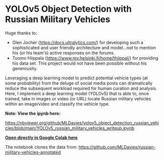 # YOLOv5 Object Detection with Russian Military Vehicles

Huge thanks to:
 - Glen Jocher (https://docs.ultralytics.com/) for developing such a sophisticated and user friendly architecture and model...not to mention his (or his team's) active responses on the forums.  
 - Tuomo Hiippala (https://www.mv.helsinki.fi/home/thiippal/) for providing his data set. This project would not have been possible without his generousity.
 
Leveraging a deep learning model to predict potential vehicle types (at some probability) from the deluge of social media posts can dramatically reduce the subsequent workload required for human curation and analysis. Here, I implement a deep learning model (YOLOv5) that is able to, once trained, take in images or video (or URL) locate Russian military vehicles within an image/video and classify the vehicle type. 
 
**Note: View the ipynb here:**

https://nbviewer.org/github/MLDavies/yolov5_object_detection_russian_vehicles/blob/main/YOLOv5_russian_military_vehicles_writeup.ipynb

**[Open directly in Google Colab here](https://colab.research.google.com/github/MLDavies/yolov5_object_detection_russian_vehicles/blob/main/YOLOv5_russian_military_vehicles_writeup.ipynb)**

The notebook clones the data from:  https://github.com/MLDavies/russian-military-vehicles-annotated

